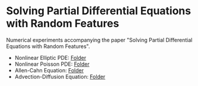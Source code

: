 # Solving Partial Differential Equations with Random Features

Numerical experiments accompanying the paper "Solving Partial Differential Equations with Random Features".

- Nonlinear Elliptic PDE: [Folder](Nonlinear_PDE)
- Nonlinear Poisson PDE: [Folder](Nonlinear_Poisson)
- Allen-Cahn Equation: [Folder](Allen-Cahn)
- Advection-Diffusion Equation: [Folder](Advection_Diffusion)
